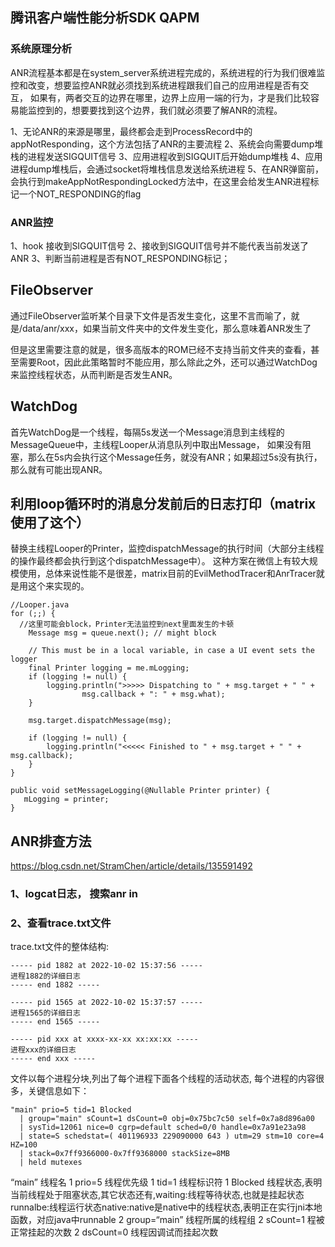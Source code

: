 ## 腾讯客户端性能分析SDK QAPM 

### 系统原理分析
ANR流程基本都是在system_server系统进程完成的，系统进程的行为我们很难监控和改变，想要监控ANR就必须找到系统进程跟我们自己的应用进程是否有交互，
如果有，两者交互的边界在哪里，边界上应用一端的行为，才是我们比较容易能监控到的，想要要找到这个边界，我们就必须要了解ANR的流程。

1、无论ANR的来源是哪里，最终都会走到ProcessRecord中的appNotResponding，这个方法包括了ANR的主要流程
2、系统会向需要dump堆栈的进程发送SIGQUIT信号
3、应用进程收到SIGQUIT后开始dump堆栈
4、应用进程dump堆栈后，会通过socket将堆栈信息发送给系统进程
5、在ANR弹窗前，会执行到makeAppNotRespondingLocked方法中，在这里会给发生ANR进程标记一个NOT_RESPONDING的flag

### ANR监控
1、hook 接收到SIGQUIT信号
2、接收到SIGQUIT信号并不能代表当前发送了ANR
3、判断当前进程是否有NOT_RESPONDING标记；

## FileObserver
通过FileObserver监听某个目录下文件是否发生变化，这里不言而喻了，就是/data/anr/xxx，如果当前文件夹中的文件发生变化，那么意味着ANR发生了

但是这里需要注意的就是，很多高版本的ROM已经不支持当前文件夹的查看，甚至需要Root，因此此策略暂时不能应用，那么除此之外，还可以通过WatchDog来监控线程状态，从而判断是否发生ANR。

## WatchDog
首先WatchDog是一个线程，每隔5s发送一个Message消息到主线程的MessageQueue中，主线程Looper从消息队列中取出Message，
如果没有阻塞，那么在5s内会执行这个Message任务，就没有ANR；如果超过5s没有执行，那么就有可能出现ANR。

## 利用loop循环时的消息分发前后的日志打印（matrix使用了这个）
替换主线程Looper的Printer，监控dispatchMessage的执行时间（大部分主线程的操作最终都会执行到这个dispatchMessage中）。
这种方案在微信上有较大规模使用，总体来说性能不是很差，matrix目前的EvilMethodTracer和AnrTracer就是用这个来实现的。

```
//Looper.java
for (;;) {
  //这里可能会block，Printer无法监控到next里面发生的卡顿
    Message msg = queue.next(); // might block
    
    // This must be in a local variable, in case a UI event sets the logger
    final Printer logging = me.mLogging;
    if (logging != null) {
        logging.println(">>>>> Dispatching to " + msg.target + " " +
                msg.callback + ": " + msg.what);
    }

    msg.target.dispatchMessage(msg);

    if (logging != null) {
        logging.println("<<<<< Finished to " + msg.target + " " + msg.callback);
    }
}

public void setMessageLogging(@Nullable Printer printer) {
   mLogging = printer;
}
```


## ANR排查方法
https://blog.csdn.net/StramChen/article/details/135591492
### 1、logcat日志， 搜索anr in

### 2、查看trace.txt文件
trace.txt文件的整体结构: 
```
----- pid 1882 at 2022-10-02 15:37:56 -----
进程1882的详细日志
----- end 1882 -----

----- pid 1565 at 2022-10-02 15:37:57 -----
进程1565的详细日志
----- end 1565 -----

----- pid xxx at xxxx-xx-xx xx:xx:xx -----
进程xxx的详细日志
----- end xxx -----
```


文件以每个进程分块,列出了每个进程下面各个线程的活动状态, 每个进程的内容很多，关键信息如下：
```
"main" prio=5 tid=1 Blocked
  | group="main" sCount=1 dsCount=0 obj=0x75bc7c50 self=0x7a8d896a00
  | sysTid=12061 nice=0 cgrp=default sched=0/0 handle=0x7a91e23a98
  | state=S schedstat=( 401196933 229090000 643 ) utm=29 stm=10 core=4 HZ=100
  | stack=0x7ff9366000-0x7ff9368000 stackSize=8MB
  | held mutexes
```

“main”	线程名
1	prio=5	线程优先级
1	tid=1	线程标识符
1	Blocked	线程状态,表明当前线程处于阻塞状态,其它状态还有,waiting:线程等待状态,也就是挂起状态runnalbe:线程运行状态native:native是native中的线程状态,表明正在实行jni本地函数，对应java中runnable
2	group=“main”	线程所属的线程组
2	sCount=1	程被正常挂起的次数
2	dsCount=0	线程因调试而挂起次数
